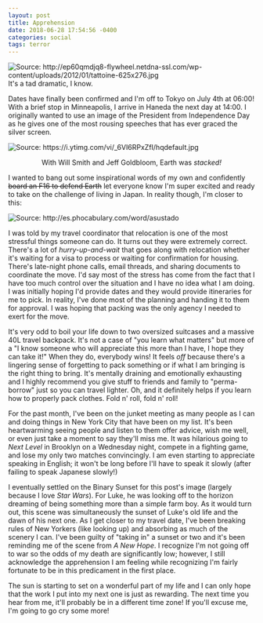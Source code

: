 ```yaml
---
layout: post
title: Apprehension
date: 2018-06-28 17:54:56 -0400
categories: social
tags: terror
---
```

<img src="https://i.imgur.com/st2tUTg.jpg"
class="align-center" alt="Source: http://ep60qmdjq8-flywheel.netdna-ssl.com/wp-content/uploads/2012/01/tattoine-625x276.jpg"> 
It's a tad dramatic, I know.

Dates have finally been confirmed and I'm off to Tokyo on July 4th at 06:00! 
With a brief stop in Minneapolis, I arrive in Haneda the next day at 14:00. I 
originally wanted to use an image of the President from Independence Day as he
gives one of the most rousing speeches that has ever graced the silver screen.


<img src="https://i.imgur.com/1jJM8dK.jpg" class="align-center"
  alt="Source: https://i.ytimg.com/vi/_6VI6RPxZfI/hqdefault.jpg">  <center>With 
  Will Smith and Jeff Goldbloom, Earth was <i>*stacked!*</i></center>


I wanted to bang out some inspirational words of my own and confidently <s>board 
an F16 to defend Earth</s> let everyone know I'm super excited and
ready to take on the challenge of living in Japan. In reality though, 
I'm closer to this:


<img src="https://i.imgur.com/Uph03Rh.jpg" class="align-center" 
  alt="Source: http://es.phocabulary.com/word/asustado">

I was told by my travel coordinator that relocation
is one of the most stressful things someone can do. It turns out they were
extremely correct. There's a lot of <i>hurry-up-and-wait</i> that goes 
along with relocation whether it's waiting for a visa to process or waiting for
confirmation for housing. There's late-night phone calls, email threads, and 
sharing documents to coordinate the move. I'd say most of the stress has come
from the fact that I have too much control over the situation and I have no idea
what I am doing. I was initially hoping I'd provide dates and they would provide 
itineraries for me to pick. In reality, I've done most of the planning 
and handing it to them for approval. I was hoping that packing was the only 
agency I needed to exert for the move.

It's very odd to boil your life down to two oversized suitcases
and a massive 40L travel backpack. It's not a case of "you learn what
matters" but more of a "I know someone who will appreciate this more than I have, 
I hope they can take it!" When they do, everybody wins! It feels <i>off</i>
because there's a lingering sense of forgetting to pack something or if what I 
am bringing is the right thing to bring. It's mentally draining and emotionally 
exhausting and I highly recommend you give stuff to friends and family to 
"perma-borrow" just so you can travel lighter. Oh, and it definitely helps if 
you learn how to properly pack clothes. Fold n' roll, fold n' roll!

For the past month, I've been on the junket meeting as many people as I can and 
doing things in New York City that have been on my list. It's been 
heartwarming seeing people and listen to them offer advice, wish me well, or 
even just take a moment to say they'll miss me. It was hilarious going to 
<i>Next Level</i> in Brooklyn on a Wednesday night, compete in a fighting game, and lose my only
two matches convincingly. I am even starting to appreciate speaking in English;
it won't be long before I'll have to speak it slowly (after failing to speak
Japanese slowly!)

I eventually settled on the Binary Sunset for this post's image (largely because 
I love <i>Star Wars</i>). For Luke, he was looking off to the horizon dreaming
of being something more than a simple farm boy. As it would turn out, this scene was 
simultaneously the sunset of Luke's old life and the dawn of his next one. 
As I get closer to my travel date, I've been breaking rules of New Yorkers 
(like looking up) and absorbing as much of the scenery I can. 
I've been guilty of "taking in" a sunset or two and it's been reminding me of 
the scene from <i>A New Hope</i>. I recognize I'm not going off to war so the 
odds of my death are significantly low; however, I still acknowledge the 
apprehension I am feeling while recognizing I'm fairly fortunate to be in this 
predicament in the first place. 

The sun is starting to set on a wonderful part of my life and I can only hope 
that the  work I put into my next one is just as rewarding. The next time you 
hear from me, it'll probably be in a different time zone! If you'll excuse me, 
I'm going to go cry some more!


  






